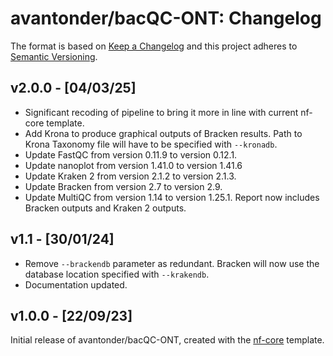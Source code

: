 # avantonder/bacQC-ONT: Changelog

The format is based on [Keep a Changelog](https://keepachangelog.com/en/1.0.0/)
and this project adheres to [Semantic Versioning](https://semver.org/spec/v2.0.0.html).

## v2.0.0 - [04/03/25]

- Significant recoding of pipeline to bring it more in line with current nf-core template.
- Add Krona to produce graphical outputs of Bracken results. Path to Krona Taxonomy file will have to be specified with `--kronadb`.
- Update FastQC from version 0.11.9 to version 0.12.1.
- Update nanoplot from version 1.41.0 to version 1.41.6
- Update Kraken 2 from version 2.1.2 to version 2.1.3.
- Update Bracken from version 2.7 to version 2.9.
- Update MultiQC from version 1.14 to version 1.25.1. Report now includes Bracken outputs and Kraken 2 outputs.

## v1.1 - [30/01/24]

- Remove `--brackendb` parameter as redundant. Bracken will now use the database location specified with `--krakendb`.
- Documentation updated.

## v1.0.0 - [22/09/23]

Initial release of avantonder/bacQC-ONT, created with the [nf-core](https://nf-co.re/) template.
